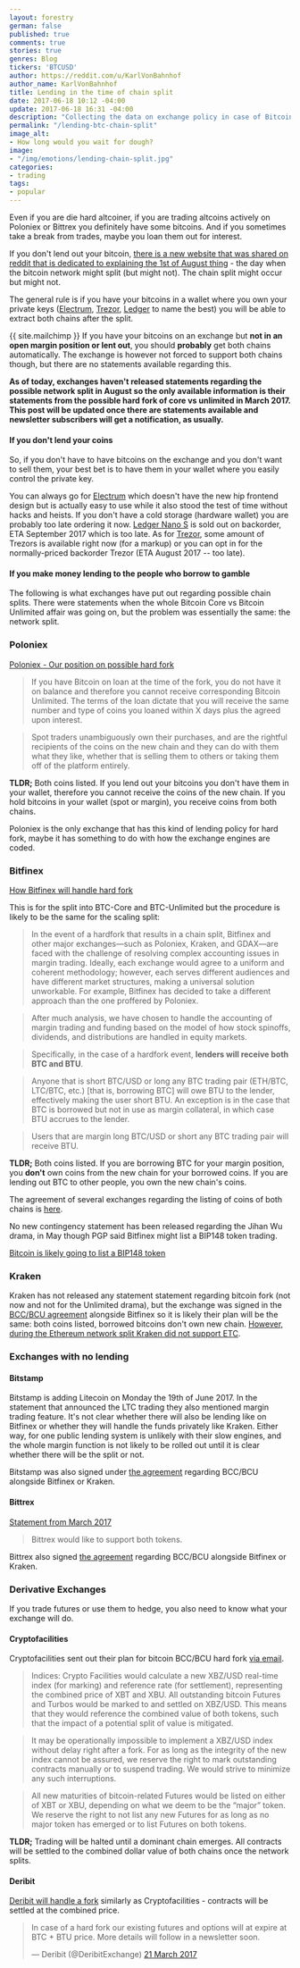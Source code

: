 ```yaml
---
layout: forestry
german: false
published: true
comments: true
stories: true
genres: Blog
tickers: 'BTCUSD'
author: https://reddit.com/u/KarlVonBahnhof
author_name: KarlVonBahnhof
title: Lending in the time of chain split
date: 2017-06-18 10:12 -04:00
update: 2017-06-18 16:31 -04:00
description: "Collecting the data on exchange policy in case of Bitcoin network split. If you lend out bitcoins, you need to read this."
permalink: "/lending-btc-chain-split"
image_alt:
- How long would you wait for dough?
image:
- "/img/emotions/lending-chain-split.jpg"
categories:
- trading
tags:
- popular
---
```


Even if you are die hard altcoiner, if you are trading altcoins actively on Poloniex or Bittrex you definitely have some bitcoins. And if you sometimes take a break from trades,
maybe you loan them out for interest.

If you don't lend out your bitcoin, [there is a new website that was shared on reddit that is dedicated to explaining the 1st of August thing](https://1august.org) - the day when the bitcoin network might split (but might not). The chain split might occur but might not.

The general rule is if you have your bitcoins in a wallet where you own your private keys ([Electrum](https://electrum.org/#download), [Trezor](https://shop.trezor.io/?a=fany@tutanota.com), [Ledger](https://www.ledgerwallet.com/r/e274?path=/products/ledger-nano-s) to name the best) you will be able to extract both chains after the split.

{{ site.mailchimp }} If you have your bitcoins on an exchange but **not in an open margin position or lent out**, you should **probably** get both chains automatically. The exchange is however not forced to support both chains though, but there are no statements available regarding this.

**As of today, exchanges haven't released statements regarding the possible network split in August so the only available information is their statements from the possible hard fork of core vs unlimited in March 2017. This post will be updated once there are statements available and newsletter subscribers will get a notification, as usually.**

#### If you don't lend your coins

So, if you don't have to have bitcoins on the exchange and you don't want to sell them, your best bet is to have them in your wallet where you easily control the private key.

You can always go for [Electrum](https://electrum.org/#download) which doesn't have the new hip frontend design but is actually easy to use while it also stood the test of time without hacks and heists. If you don't have a cold storage (hardware wallet) you are probably too late ordering it now. [Ledger Nano S](https://www.ledgerwallet.com/r/e274?path=/products/ledger-nano-s) is sold out on backorder, ETA September 2017 which is too late. As for [Trezor](https://shop.trezor.io/?a=fany@tutanota.com), some amount of Trezors is available right now (for a markup) or you can opt in for the normally-priced backorder Trezor (ETA August 2017 -- too late).

#### If you make money lending to the people who borrow to gamble

The following is what exchanges have put out regarding possible chain splits. There were statements when the whole Bitcoin Core vs Bitcoin Unlimited affair was going on, but the problem was essentially the same: the network split.

### Poloniex

[Poloniex - Our position on possible hard fork](https://www.reddit.com/r/Bitcoin/comments/5zz0a9/poloniex_our_position_on_the_possible_hard_fork/)

> If you have Bitcoin on loan at the time of the fork, you do not have it on balance and therefore you cannot receive corresponding Bitcoin Unlimited. The terms of the loan dictate that you will receive the same number and type of coins you loaned within X days plus the agreed upon interest.

> Spot traders unambiguously own their purchases, and are the rightful recipients of the coins on the new chain and they can do with them what they like, whether that is selling them to others or taking them off of the platform entirely.

**TLDR;** Both coins listed. If you lend out your bitcoins you don't have them in your wallet, therefore you cannot receive the coins of the new chain. If you hold bitcoins in your wallet (spot or margin), you receive coins from both chains.

Poloniex is the only exchange that has this kind of lending policy for hard fork, maybe it has something to do with how the exchange engines are coded.

### Bitfinex

[How Bitfinex will handle hard fork](https://www.reddit.com/r/BitcoinMarkets/comments/62a1pv/how_bitfinex_will_handle_a_hardfork_with_respect/)

This is for the split into BTC-Core and BTC-Unlimited but the procedure is likely to be the same for the scaling split:

> In the event of a hardfork that results in a chain split, Bitfinex and other major exchanges—such as Poloniex, Kraken, and GDAX—are faced with the challenge of resolving complex accounting issues in margin trading. Ideally, each exchange would agree to a uniform and coherent methodology; however, each serves different audiences and have different market structures, making a universal solution unworkable. For example, Bitfinex has decided to take a different approach than the one proffered by Poloniex.

> After much analysis, we have chosen to handle the accounting of margin trading and funding based on the model of how stock spinoffs, dividends, and distributions are handled in equity markets.

> Specifically, in the case of a hardfork event, **lenders will receive both BTC and BTU**.

> Anyone that is short BTC/USD or long any BTC trading pair (ETH/BTC, LTC/BTC, etc.) [that is, borrowing BTC] will owe BTU to the lender, effectively making the user short BTU. An exception is in the case that BTC is borrowed but not in use as margin collateral, in which case BTU accrues to the lender.

> Users that are margin long BTC/USD or short any BTC trading pair will receive BTU.

**TLDR;** Both coins listed. If you are borrowing BTC for your margin position, you **don't** own coins from the new chain for your borrowed coins. If you are lending out BTC to other people, you own the new chain's coins.

The agreement of several exchanges regarding the listing of coins of both chains is [here](https://www.scribd.com/document/342194766/Hardfork-Statement-3-17-11-00am).

No new contingency statement has been released regarding the Jihan Wu drama, in May though PGP said Bitfinex might list a BIP148 token trading.

[Bitcoin is likely going to list a BIP148 token](https://www.reddit.com/r/Bitcoin/comments/6dcrim/bitfinex_is_likely_going_to_list_a_bip148_chain/)


### Kraken

Kraken has not released any statement statement regarding bitcoin fork (not now and not for the Unlimited drama), but the exchange was signed in the [BCC/BCU agreement](https://www.scribd.com/document/342194766/Hardfork-Statement-3-17-11-00am) alongside Bitfinex so it is likely their plan will be the same: both coins listed, borrowed bitcoins don't own new chain. [However, during the Ethereum network split Kraken did not support ETC](http://blog.kraken.com/post/151941749242/on-the-imminent-ethereum-eth-hard-fork).

### Exchanges with no lending

#### Bitstamp

Bitstamp is adding Litecoin on Monday the 19th of June 2017. In the statement that announced the LTC trading they also mentioned margin trading feature. It's not clear whether there will also be lending like on Bitfinex or whether they will handle the funds privately like Kraken. Either way, for one public lending system is unlikely with their slow engines, and the whole margin function is not likely to be rolled out until it is clear whether there will be the split or not.

Bitstamp was also signed under [the agreement](https://www.scribd.com/document/342194766/Hardfork-Statement-3-17-11-00am) regarding BCC/BCU alongside Bitfinex or Kraken.

#### Bittrex

[Statement from March 2017](https://bittrex.zendesk.com/hc/en-us/articles/115004479127-Statement-about-potential-Bitcoin-hard-fork)

> Bittrex would like to support both tokens.

Bittrex also signed [the agreement](https://www.scribd.com/document/342194766/Hardfork-Statement-3-17-11-00am) regarding BCC/BCU alongside Bitfinex or Kraken.

### Derivative Exchanges

If you trade futures or use them to hedge, you also need to know what your exchange will do.


#### Cryptofacilities

Cryptofacilities sent out their plan for bitcoin BCC/BCU hard fork [via email](https://www.reddit.com/r/Bitcoin/comments/60xxe3/cryptofacilities_hard_fork_contingency_procedures/).


> Indices: Crypto Facilities would calculate a new XBZ/USD real-time index (for marking) and reference rate (for settlement), representing the combined price of XBT and XBU. All outstanding bitcoin Futures and Turbos would be marked to and settled on XBZ/USD. This means that they would reference the combined value of both tokens, such that the impact of a potential split of value is mitigated.

>  It may be operationally impossible to implement a XBZ/USD index without delay right after a fork. For as long as the integrity of the new index cannot be assured, we reserve the right to mark outstanding contracts manually or to suspend trading. We would strive to minimize any such interruptions.

> All new maturities of bitcoin-related Futures would be listed on either of XBT or XBU, depending on what we deem to be the “major” token. We reserve the right to not list any new Futures for as long as no major token has emerged or to list Futures on both tokens.

**TLDR;** Trading will be halted until a dominant chain emerges. All contracts will be settled to the combined dollar value of both chains once the network splits.

#### Deribit

[Deribit will handle a fork](https://twitter.com/DeribitExchange/status/844087435856371712) similarly as Cryptofacilities - contracts will be settled at the combined price.

<blockquote class="twitter-tweet" data-lang="en-gb"><p lang="en" dir="ltr">In case of a hard fork our existing futures and options will at expire at BTC + BTU price. More details will follow in a newsletter soon.</p>&mdash; Deribit (@DeribitExchange) <a href="https://twitter.com/DeribitExchange/status/844087435856371712">21 March 2017</a></blockquote>

